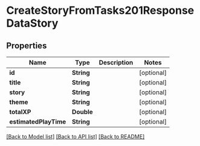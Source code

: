 # CreateStoryFromTasks201ResponseDataStory

## Properties
Name | Type | Description | Notes
------------ | ------------- | ------------- | -------------
**id** | **String** |  | [optional] 
**title** | **String** |  | [optional] 
**story** | **String** |  | [optional] 
**theme** | **String** |  | [optional] 
**totalXP** | **Double** |  | [optional] 
**estimatedPlayTime** | **String** |  | [optional] 

[[Back to Model list]](../README.md#documentation-for-models) [[Back to API list]](../README.md#documentation-for-api-endpoints) [[Back to README]](../README.md)


